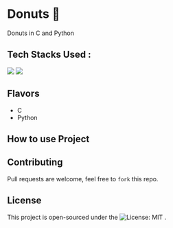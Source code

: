 # Donuts 🍩
Donuts in C and Python

## Tech Stacks Used :

<a target="_blank" href="https://www.w3schools.in/c-tutorial/"><img src="https://img.shields.io/badge/C-00599C?style=for-the-badge&logo=c&logoColor=white"></img></a>
<a target="_blank" href="https://www.python.org/"><img src="https://img.shields.io/badge/Python-14354C?style=for-the-badge&logo=python&logoColor=white"></img></a>


## Flavors

- C
- Python

## How to use Project

## Contributing

Pull requests are welcome, feel free to ```fork``` this repo.

## License

This project is open-sourced under the ![License: MIT](https://img.shields.io/badge/License-MIT-blue.svg) .

